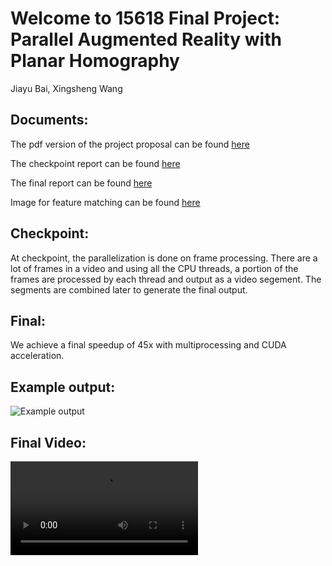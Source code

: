 # Welcome to 15618 Final Project: Parallel Augmented Reality with Planar Homography
Jiayu Bai, Xingsheng Wang

## Documents:
The pdf version of the project proposal can be found [here](http://checkRaiseOnCloud.github.io/ParallelPlanarHomography/project_proposal.pdf)

The checkpoint report can be found [here](http://checkRaiseOnCloud.github.io/ParallelPlanarHomography/15618Project_Midpoint_Report.pdf)

The final report can be found [here](http://checkRaiseOnCloud.github.io/ParallelPlanarHomography/15618FinalReport.pdf)

Image for feature matching can be found [here](http://checkRaiseOnCloud.github.io/ParallelPlanarHomography/cv_cover.jpg)

## Checkpoint:
At checkpoint, the parallelization is done on frame processing. There are a lot of frames in a video and using all the CPU threads, a portion of 
the frames are processed by each thread and output as a video segement. The segments are combined later to generate the final output.

## Final:
We achieve a final speedup of 45x with multiprocessing and CUDA acceleration.

## Example output:
![Example output](http://checkRaiseOnCloud.github.io/ParallelPlanarHomography/example_output.png)

## Final Video:
![final_video](http://checkRaiseOnCloud.github.io/ParallelPlanarHomography/ar.avi)
